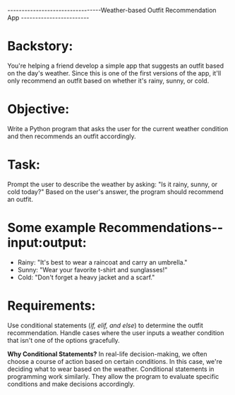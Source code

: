 ---------------------------------Weather-based Outfit Recommendation App ------------------------

# Backstory:
You're helping a friend develop a simple app that suggests an outfit based on the day's weather. Since this is one of the first versions of the app, it'll only recommend an outfit based on whether it's rainy, sunny, or cold.

# Objective:
Write a Python program that asks the user for the current weather condition and then recommends an outfit accordingly.

# Task:
Prompt the user to describe the weather by asking: "Is it rainy, sunny, or cold today?"
Based on the user's answer, the program should recommend an outfit.

# Some example Recommendations-- input:output:
- Rainy: "It's best to wear a raincoat and carry an umbrella."
- Sunny: "Wear your favorite t-shirt and sunglasses!"
- Cold: "Don't forget a heavy jacket and a scarf."

# Requirements:
Use conditional statements (*if, elif, and else*) to determine the outfit recommendation.
Handle cases where the user inputs a weather condition that isn't one of the options gracefully.

**Why Conditional Statements?**
In real-life decision-making, we often choose a course of action based on certain conditions. In this case, we're deciding what to wear based on the weather. Conditional statements in programming work similarly. They allow the program to evaluate specific conditions and make decisions accordingly.